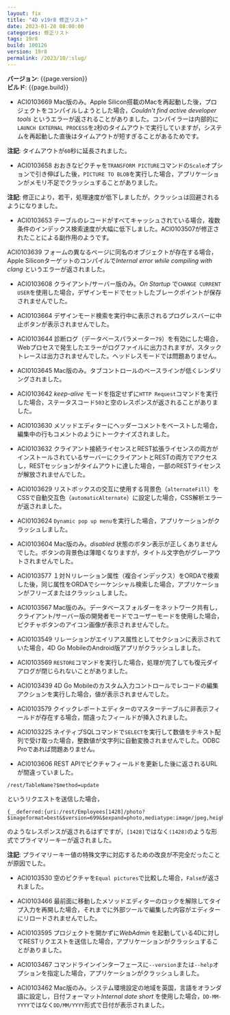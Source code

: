 ```yaml
---
layout: fix
title: "4D v19r8 修正リスト"
date: 2023-01-28 08:00:00
categories: 修正リスト
tags: 19r8
build: 100126
version: 19r8
permalink: /2023/10/:slug/
---
```


**バージョン**: {{page.version}}  
**ビルド**: {{page.build}} 

* ACI0103669 Mac版のみ。Apple Silicon搭載のMacを再起動した後，プロジェクトをコンパイルしようとした場合，*Couldn't find active developer tools* というエラーが返されることがありました。コンパイラーは内部的に`LAUNCH EXTERNAL PROCESS`を`2`秒のタイムアウトで実行していますが，システムを再起動した直後はタイムアウトが短すぎることがあるためです。

**注記**: タイムアウトが`60`秒に延長されました。

* ACI0103658 おおきなピクチャを`TRANSFORM PICTURE`コマンドの`Scale`オプションで引き伸ばした後，`PICTURE TO BLOB`を実行した場合，アプリケーションがメモリ不足でクラッシュすることがありました。

**注記**: 修正により，若干，処理速度が低下しましたが，クラッシュは回避されるようになりました。

* ACI0103653 テーブルのレコードがすべてキャッシュされている場合，複数条件のインデックス検索速度が大幅に低下しました。ACI0103507が修正されたことによる副作用のようです。

ACI0103639 フォームの異なるページに同名のオブジェクトが存在する場合，Apple Siliconターゲットのコンパイルで*Internal error while compiling with clang* というエラーが返されました。

* ACI0103608 クライアント/サーバー版のみ。*On Startup* で`CHANGE CURRENT USER`を使用した場合，デザインモードでセットしたブレークポイントが保存されませんでした。

* ACI0103664 デザインモード検索を実行中に表示されるプログレスバーに中止ボタンが表示されませんでした。

* ACI0103644 診断ログ（データベースパラメーター`79`）を有効にした場合，Webプロセスで発生したエラーがログファイルに出力されますが，スタックトレースは出力されませんでした。ヘッドレスモードでは問題ありません。

* ACI0103645 Mac版のみ。タブコントロールのベースラインが低くレンダリングされました。

* ACI0103642 *keep-alive* モードを指定せずに`HTTP Request`コマンドを実行した場合，ステータスコード`503`と空のレスポンスが返されることがありました。

* ACI0103630 メソッドエディターにヘッダーコメントをペーストした場合，編集中の行もコメントのようにトークナイズされました。
 
* ACI0103632 クライアント接続ライセンスとREST拡張ライセンスの両方がインストールされているサーバーにクライアントとRESTの両方でアクセスし，RESTセッションがタイムアウトに達した場合，一部のRESTライセンスが解放されませんでした。

* ACI0103629 リストボックスの交互に使用する背景色（`alternateFill`）をCSSで自動交互色（`automaticAlternate`）に設定した場合，CSS解析エラーが返されました。

* ACI0103624 `Dynamic pop up menu`を実行した場合，アプリケーションがクラッシュしました。

* ACI0103604 Mac版のみ。*disabled* 状態のボタン表示が正しくありませんでした。ボタンの背景色は薄暗くなりますが，タイトル文字色がグレーアウトされませんでした。

* ACI0103577 １対Ｎリレーション属性（複合インデックス）をORDAで検索した後，同じ属性をORDAでシーケンシャル検索した場合，アプリケーションがフリーズまたはクラッシュしました。
 
* ACI0103567 Mac版のみ。データベースフォルダーをネットワーク共有し，クライアント/サーバー版の開発者モードでユーザーモードを使用した場合，ピクチャボタンのアイコン画像が表示されませんでした。

* ACI0103549 リレーションがエイリアス属性としてセクションに表示されていた場合，4D Go MobileのAndroid版アプリがクラッシュしました。

* ACI0103569 `RESTORE`コマンドを実行した場合，処理が完了しても復元ダイアログが閉じられないことがありました。
 
* ACI0103439 4D Go Mobileのカスタム入力コントロールでレコードの編集アクションを実行した場合，値が表示されませんでした。

* ACI0103579 クイックレポートエディターのマスターテーブルに非表示フィールドが存在する場合，間違ったフィールドが挿入されました。
 
* ACI0103225 ネイティブSQLコマンドで`SELECT`を実行して数値をテキスト配列で受け取った場合，整数値が文字列に自動変換されませんでした。ODBC Proであれば問題ありません。

* ACI0103606 REST APIでピクチャフィールドを更新した後に返されるURLが間違っていました。

```
/rest/TableName?$method=update
```

というリクエストを送信した場合，

```
{__deferred:{uri:/rest/Employees[1428]/photo?$imageformat=best&$version=699&$expand=photo,mediatype:image/jpeg,height:197,width:256,image:true}}
```

のようなレスポンスが返されるはずですが，`[1428]`ではなく`(1428)`のような形式でプライマリーキーが返されました。

**注記**: プライマリーキー値の特殊文字に対応するための改良が不完全だったことが原因でした。

* ACI0103530 空のピクチャを`Equal pictures`で比較した場合，`False`が返されました。

* ACI0103466 最前面に移動したメソッドエディターのロックを解除してタイプ入力を再開した場合，それまでに外部ツールで編集した内容がエディターにリロードされませんでした。

* ACI0103595 プロジェクトを開かずに*WebAdmin* を起動している4Dに対してRESTリクエストを送信した場合，アプリケーションがクラッシュすることがありました。

* ACI0103467 コマンドラインインターフェースに`--version`または`--help`オプションを指定した場合，アプリケーションがクラッシュしました。

* ACI0103462 Mac版のみ。システム環境設定の地域を英国，言語をオランダ語に設定し，日付フォーマット*Internal date short* を使用した場合，`DD-MM-YYYY`ではなく`DD/MM/YYYY`形式で日付が表示されました。
